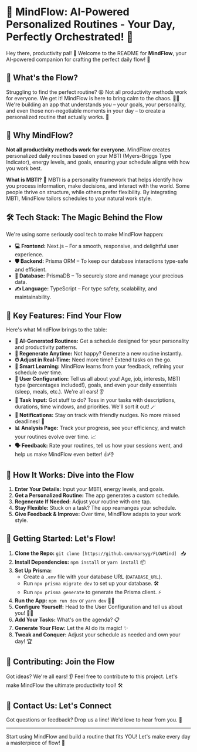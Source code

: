 # 🌊 MindFlow: AI-Powered Personalized Routines - Your Day, Perfectly Orchestrated! 🌊

Hey there, productivity pal! 👋 Welcome to the README for **MindFlow**, your AI-powered companion for crafting the perfect daily flow! 🌈

## 🎯 What's the Flow?

Struggling to find the perfect routine? 😩 Not all productivity methods work for everyone. We get it! MindFlow is here to bring calm to the chaos. 🧘‍♀️ We're building an app that understands *you* – your goals, your personality, and even those non-negotiable moments in your day – to create a personalized routine that actually works. 🤩

## 🧠 Why MindFlow?

**Not all productivity methods work for everyone.** MindFlow creates personalized daily routines based on your MBTI (Myers-Briggs Type Indicator), energy levels, and goals, ensuring your schedule aligns with how you work best.

**What is MBTI?** 🤔 MBTI is a personality framework that helps identify how you process information, make decisions, and interact with the world. Some people thrive on structure, while others prefer flexibility. By integrating MBTI, MindFlow tailors schedules to your natural work style.

## 🛠️ Tech Stack: The Magic Behind the Flow

We're using some seriously cool tech to make MindFlow happen:

* **💻 Frontend:** Next.js – For a smooth, responsive, and delightful user experience.
* **🛡️ Backend:** Prisma ORM – To keep our database interactions type-safe and efficient.
* **💾 Database:** PrismaDB – To securely store and manage your precious data.
* **✍️ Language:** TypeScript – For type safety, scalability, and maintainability.

## 🌟 Key Features: Find Your Flow

Here's what MindFlow brings to the table:

* **🤖 AI-Generated Routines:** Get a schedule designed for your personality and productivity patterns.
* **🔄 Regenerate Anytime:** Not happy? Generate a new routine instantly.
* **⏰ Adjust in Real-Time:** Need more time? Extend tasks on the go.
* **🧠 Smart Learning:** MindFlow learns from your feedback, refining your schedule over time.
* **👤 User Configuration:** Tell us all about you! Age, job, interests, MBTI type (percentages included!), goals, and even your daily essentials (sleep, meals, etc.). We're all ears! 👂
* **📝 Task Input:** Got stuff to do? Toss in your tasks with descriptions, durations, time windows, and priorities. We'll sort it out! 🪄
* **🔔 Notifications:** Stay on track with friendly nudges. No more missed deadlines! 🥳
* **📊 Analysis Page:** Track your progress, see your efficiency, and watch your routines evolve over time. 📈
* **🗣️ Feedback:** Rate your routines, tell us how your sessions went, and help us make MindFlow even better! 👍👎

## 🚀 How It Works: Dive into the Flow

1.  **Enter Your Details:** Input your MBTI, energy levels, and goals.
2.  **Get a Personalized Routine:** The app generates a custom schedule.
3.  **Regenerate If Needed:** Adjust your routine with one tap.
4.  **Stay Flexible:** Stuck on a task? The app rearranges your schedule.
5.  **Give Feedback & Improve:** Over time, MindFlow adapts to your work style.

## 🚀 Getting Started: Let's Flow!

1.  **Clone the Repo:** `git clone [https://github.com/marsyg/FLOWMind] ` 📥
2.  **Install Dependencies:** `npm install` or `yarn install` 📦
3.  **Set Up Prisma:**
    * Create a `.env` file with your database URL (`DATABASE_URL`).
    * Run `npx prisma migrate dev` to set up your database. 🛠️
    * Run `npx prisma generate` to generate the Prisma client. ⚡
4.  **Run the App:** `npm run dev` or `yarn dev` 🏃‍♂️
5.  **Configure Yourself:** Head to the User Configuration and tell us about you! 🙋‍♀️
6.  **Add Your Tasks:** What's on the agenda? 📋
7.  **Generate Your Flow:** Let the AI do its magic! ✨
8.  **Tweak and Conquer:** Adjust your schedule as needed and own your day! 🏆

## 🤝 Contributing: Join the Flow

Got ideas? We're all ears! 👂 Feel free to contribute to this project. Let's make MindFlow the ultimate productivity tool! 🛠️

## 💌 Contact Us: Let's Connect

Got questions or feedback? Drop us a line! We'd love to hear from you. 📧

---

Start using MindFlow and build a routine that fits YOU! Let's make every day a masterpiece of flow! 🎉
